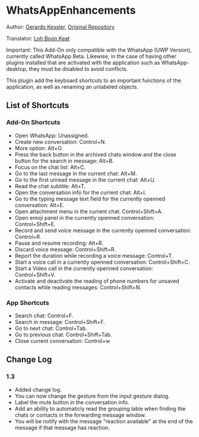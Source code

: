 # WhatsAppEnhancements

Author: [Gerardo Kessler](http://gera.ar), [Original Repository](https://github.com/GerardKessler/whatsapp)

Translator: [Loh Boon Keat](https://github.com/lbk2907/)

Important:
This Add-On only compatible with the  WhatsApp (UWP Version), currently called WhatsApp Beta. Likewise, in the case of having other plugins installed that are activated with the application such as WhatsApp-desktop, they must be disabled to avoid conflicts.

This plugin add the keyboard shortcuts to an important functions of the application, as well as renaming an unlabeled objects.

## List of Shortcuts

### Add-On Shortcuts

* Open WhatsApp: Unassigned.
* Create new conversation: Control+N.
* More option: Alt+O.
* Press the back button in the archived chats window and the close button for the search in message: Alt+B.
* Focus on the chat list: Alt+C.
* Go to the last message in the current chat: Alt+M.
* Go to the first unread message in the current chat: Alt+U.
* Read the chat subtitle: Alt+T.
* Open the conversation info for the current chat: Alt+I.
* Go to the typing message text field for the currently openned conversation: Alt+E.
* Open attachment menu in the current chat: Control+Shift+A.
* Open emoji panel in the currently openned conversation: Control+Shift+E.
* Record and send voice message in the currently openned conversation: Control+R.
* Pause and resume recording: Alt+R.
* Discard voice message: Control+Shift+R.
* Report the duration while recording a voice message: Control+T.
* Start a voice call in a currently openned conversation: Control+Shift+C.
* Start a Video call in the currently openned conversation: Control+Shift+V.
* Activate and deactivate the reading of phone numbers for unsaved contacts while reading messages: Control+Shift+N.

### App Shortcuts

* Search  chat: Control+F.
* Search in message: Control+Shift+F.
* Go to next chat: Control+Tab.
* Go to previous chat: Control+Shift+Tab.
* Close current conversation: Control+w


## Change Log

### 1.3

* Added change log.
* You can now change the gesture from the input gesture dialog.
* Label the mute button in the conversation info.
* Add an ability to automaticly read the grouping lable when finding the chats or contacts in the forwarding message window.
* You will be notify with the message "reaction available" at the end of the message if that message has reaction.
